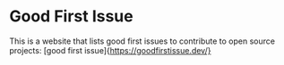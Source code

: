# Good First Issue
This is a website that lists good first issues to contribute to open source projects:
[good first issue]{https://goodfirstissue.dev/}
